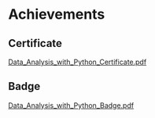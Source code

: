 

# Achievements
## Certificate
[Data_Analysis_with_Python_Certificate.pdf](https://prod-files-secure.s3.us-west-2.amazonaws.com/03e82b26-cccb-4906-bb56-adabcbdc0655/1aa3a050-2338-4a85-85d5-899bad17a31c/Data_Analysis_with_Python_Certificate.pdf?X-Amz-Algorithm=AWS4-HMAC-SHA256&X-Amz-Content-Sha256=UNSIGNED-PAYLOAD&X-Amz-Credential=ASIAZI2LB4664WHH2SEM%2F20250208%2Fus-west-2%2Fs3%2Faws4_request&X-Amz-Date=20250208T131615Z&X-Amz-Expires=3600&X-Amz-Security-Token=IQoJb3JpZ2luX2VjEHQaCXVzLXdlc3QtMiJHMEUCIH%2BDXj48vIUYHfJBMSMKEAxef4CTBlOJaaTsHIOm1421AiEA9zSp%2B2fOdqf8wIvPATPUSsb4q3%2FDMhWskmn%2FnTeOaBIqiAQIjf%2F%2F%2F%2F%2F%2F%2F%2F%2F%2FARAAGgw2Mzc0MjMxODM4MDUiDC7x4kS0YrV33oeO9yrcA946IaloNUfUVItLuJoIiyrVdhmPttZojfUpNFd55L83dLznzpAcPz7Y7ZNXCUyKSBlxdUP%2Fjw%2BdwIeHxk7DkWGYsqOFKYFqotgI7qzfdaypsbSi9K4a%2FOEs4KB0g%2B4l91Ea1TAHAOxQ7qkjS8hxORy5swpPtfwQQ2Y4OsRN0tUgLwKoT062UryknSiVyhJuKv9BYQE1qIiTXkBA58NZIyArVn1NhUCpsI5XJ%2Fx69t4vhSiYLNk%2F3v2CEY4SZUiCX9ZNHEkgZN1saPSSg%2BlCmwDXvxkbtIU0w%2FSBVECDdeR3Z%2Fa1qCWza2UvNQyfXVRUuOzjXys%2FJdrIUGtcFAVq%2FiZPZwsomtGRbFQ0o4G3LlUWKlwNytHAeNilPY547KelY%2FfIhoLQWNsmt77O%2Bl2xBFg8YNv38JjxVcensz1RXfbZV%2FnDT6r2nOTvdEZoATtwLSDsiY5xQ0GYso7zHrmqnzaWpT65dCCVExZ%2B9iS21GdQ0sJOMNxsChBbXKW91kIN9YVGVJ%2BnlrDOsgDUYoJjm%2FuP2ZisMB5BPBkOzhhlwIahR5jvnpBSn4uHpOYNXny%2FQRXDRX9uRo5DeW8GV%2BFmSilctpOwRvLtVTb3yADTrfNXSpQOKXx%2Fx3dU2e9eMMiFnb0GOqUB3cmImzQgglO8P3Eyw%2FrwjW%2FB2sXDRzflWgSJOl6BYeH3cpGs4AtnTgocfWl8wUjLUPaDwGXF4G7vOoxCD3wKbclJPh0zdLNtSnf06ni1UG4aGW2ph9ryrzu6ZqSOAabo7Ezav%2F%2FAOKQ1KiV%2BBExC1JvLnvRthqU%2FrzfDNwVxjh7sCgbDM9rbY%2Bc60Ap6y%2BeEzegwdiTqGnoLSWm0XRTzrw35yoya&X-Amz-Signature=5c94f79181b958f658ddff2cc03c5e23df8720255cc4819909f35a36b9d20519&X-Amz-SignedHeaders=host&x-id=GetObject)
## Badge
[Data_Analysis_with_Python_Badge.pdf](https://prod-files-secure.s3.us-west-2.amazonaws.com/03e82b26-cccb-4906-bb56-adabcbdc0655/4fa9bcf8-b584-40dd-8775-c0bfadf6a6f0/Data_Analysis_with_Python_Badge.pdf?X-Amz-Algorithm=AWS4-HMAC-SHA256&X-Amz-Content-Sha256=UNSIGNED-PAYLOAD&X-Amz-Credential=ASIAZI2LB4664WHH2SEM%2F20250208%2Fus-west-2%2Fs3%2Faws4_request&X-Amz-Date=20250208T131615Z&X-Amz-Expires=3600&X-Amz-Security-Token=IQoJb3JpZ2luX2VjEHQaCXVzLXdlc3QtMiJHMEUCIH%2BDXj48vIUYHfJBMSMKEAxef4CTBlOJaaTsHIOm1421AiEA9zSp%2B2fOdqf8wIvPATPUSsb4q3%2FDMhWskmn%2FnTeOaBIqiAQIjf%2F%2F%2F%2F%2F%2F%2F%2F%2F%2FARAAGgw2Mzc0MjMxODM4MDUiDC7x4kS0YrV33oeO9yrcA946IaloNUfUVItLuJoIiyrVdhmPttZojfUpNFd55L83dLznzpAcPz7Y7ZNXCUyKSBlxdUP%2Fjw%2BdwIeHxk7DkWGYsqOFKYFqotgI7qzfdaypsbSi9K4a%2FOEs4KB0g%2B4l91Ea1TAHAOxQ7qkjS8hxORy5swpPtfwQQ2Y4OsRN0tUgLwKoT062UryknSiVyhJuKv9BYQE1qIiTXkBA58NZIyArVn1NhUCpsI5XJ%2Fx69t4vhSiYLNk%2F3v2CEY4SZUiCX9ZNHEkgZN1saPSSg%2BlCmwDXvxkbtIU0w%2FSBVECDdeR3Z%2Fa1qCWza2UvNQyfXVRUuOzjXys%2FJdrIUGtcFAVq%2FiZPZwsomtGRbFQ0o4G3LlUWKlwNytHAeNilPY547KelY%2FfIhoLQWNsmt77O%2Bl2xBFg8YNv38JjxVcensz1RXfbZV%2FnDT6r2nOTvdEZoATtwLSDsiY5xQ0GYso7zHrmqnzaWpT65dCCVExZ%2B9iS21GdQ0sJOMNxsChBbXKW91kIN9YVGVJ%2BnlrDOsgDUYoJjm%2FuP2ZisMB5BPBkOzhhlwIahR5jvnpBSn4uHpOYNXny%2FQRXDRX9uRo5DeW8GV%2BFmSilctpOwRvLtVTb3yADTrfNXSpQOKXx%2Fx3dU2e9eMMiFnb0GOqUB3cmImzQgglO8P3Eyw%2FrwjW%2FB2sXDRzflWgSJOl6BYeH3cpGs4AtnTgocfWl8wUjLUPaDwGXF4G7vOoxCD3wKbclJPh0zdLNtSnf06ni1UG4aGW2ph9ryrzu6ZqSOAabo7Ezav%2F%2FAOKQ1KiV%2BBExC1JvLnvRthqU%2FrzfDNwVxjh7sCgbDM9rbY%2Bc60Ap6y%2BeEzegwdiTqGnoLSWm0XRTzrw35yoya&X-Amz-Signature=d3addfa0dbe11474cd8b93704d4a17b75f8adbe58c45cb8387f3f7d17d949bfc&X-Amz-SignedHeaders=host&x-id=GetObject)
